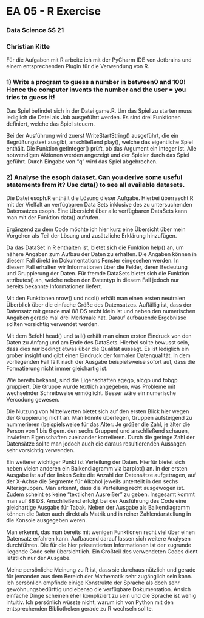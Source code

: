 # EA 05 - R Exercise
### Data Science SS 21
### Christian Kitte 

Für die Aufgaben mit R arbeite ich mit der PyCharm IDE von Jetbrains und einem entsprechenden Plugin für die Verwendung von R. 

### 1) Write a program to guess a number in between0 and 100! Hence the computer invents the number and the user = you tries to guess it!

Das Spiel befindet sich in der Datei game.R. Um das Spiel zu starten muss lediglich die Datei als Job ausgeführt werden. Es sind drei Funktionen definiert, welche das Spiel steuern.

Bei der Ausführung wird zuerst WriteStartString() ausgeführt, die ein Begrüßungstext ausgibt, anschließend play(), welche das eigentliche Spiel enthält. Die Funktion getInteger() prüft, ob das Argument ein Integer ist. Alle notwendigen Aktionen werden angezeigt und der Spieler durch das Spiel geführt. Durch Eingabe von “q” wird das Spiel abgebrochen.

### 2) Analyse the esoph dataset. Can you derive some useful statements from it? Use data() to see all available datasets.

Die Datei esoph.R enthält die Lösung dieser Aufgabe. Hierbei überrascht R mit der Vielfalt an verfügbaren Data Sets inklusive des zu untersuchenden Datensatzes esoph. Eine Übersicht über alle verfügbaren DataSets kann man mit der Funktion data() aufrufen.

Ergänzend zu dem Code möchte ich hier kurz eine Übersicht über mein Vorgehen als Teil der Lösung und zusätzliche Erklärung hinzufügen. 

Da das DataSet in R enthalten ist, bietet sich die Funktion help() an, um nähere Angaben zum Aufbau der Daten zu erhalten. Die Angaben können in diesem Fall direkt im Dokumentations Fenster eingesehen werden. In diesem Fall erhalten wir Informationen über die Felder, deren Bedeutung und Gruppierung der Daten. Für fremde DataSets bietet sich die Funktion attributes() an, welche neben den Datentyp in diesem Fall jedoch nur bereits bekannte Informationen liefert.

Mit den Funktionen nrow() und ncol() erhält man einen ersten neutralen Überblick über die einfache Größe des Datensatzes. Auffällig ist, dass der Datensatz mit gerade mal 88 DS recht klein ist und neben den numerischen Angaben gerade mal drei Merkmale hat. Darauf aufbauende Ergebnisse sollten vorsichtig verwendet werden.

Mit dem Befehl head() und tail() erhält man einen ersten Eindruck von den Daten zu Anfang und am Ende des DataSets. Hierbei sollte bewusst sein, dass dies nur bedingt etwas über die Qualität aussagt. Es ist lediglich ein grober insight und gibt einen Eindruck der formalen Datenqualität. In dem vorliegenden Fall fällt nach der Ausgabe beispielsweise sofort auf, dass die Formatierung nicht immer gleichartig ist. 

Wie bereits bekannt, sind die Eigenschaften agegp, alcgp und tobgp gruppiert. Die Gruppe wurde textlich angegeben, was Probleme mit wechselnder Schreibweise ermöglicht. Besser wäre ein numerische Vercodung gewesen.

Die Nutzung von Mittelwerten bietet sich auf den ersten Blick hier wegen der Gruppierung nicht an. Man könnte überlegen, Gruppen aufsteigend zu nummerieren (beispielsweise für das Alter: Je größer die Zahl, je älter die Person von 1 bis 6 gem. den sechs Gruppen) und anschließend schauen, inwiefern Eigenschaften zueinander korrelieren. Durch die geringe Zahl der Datensätze sollte man jedoch auch die daraus resultierenden Aussagen sehr vorsichtig verwenden.

Ein weiterer wichtiger Punkt ist Verteilung der Daten. Hierfür bietet sich neben vielen anderen ein Balkendiagramm via barplot() an. In der ersten Ausgabe ist auf der linken Seite die Anzahl der Datensätze aufgetragen, auf der X-Achse die Segmente für Alkohol jeweils unterteilt in den sechs Altersgruppen. Man erkennt, dass die Verteilung recht ausgewogen ist. Zudem scheint es keine “textlichen Ausreißer” zu geben. Insgesamt kommt man auf 88 DS. Anschließend erfolgt bei der Ausführung des Code eine gleichartige Ausgabe für Tabak. Neben der Ausgabe als Balkendiagramm können die Daten auch direkt als Matrik und in reiner Zahlendarstellung in die Konsole ausgegeben weren. 

Man erkennt, das man bereits mit wenigen Funktionen recht viel über einen Datensatz erfahren kann. Aufbauend darauf lassen sich weitere Analysen durchführen. Die für die hier präsentierten Informationen ist der zugrunde liegende Code sehr übersichtlich. Ein Großteil des verwendeten Codes dient letztlich nur der Ausgabe. 

Meine persönliche Meinung zu R ist, dass sie durchaus nützlich und gerade für jemanden aus dem Bereich der Mathematik sehr zugänglich sein kann. Ich persönlich empfinde einige Konstrukte der Sprache als doch sehr gewöhnungsbedürftig und ebenso die verfügbare Dokumentation. Ansich einfache Dinge scheinen eher kompliziert zu sein und die Sprache ist wenig intuitiv. Ich persönlich wüsste nicht, warum ich von Python mit den entsprechenden Bibliotheken gerade zu R wechseln sollte.
